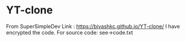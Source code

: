 # YT-clone
From SuperSimpleDev
Link : https://bivashkc.github.io/YT-clone/
I have encrypted the code.
For source code: see->code.txt
